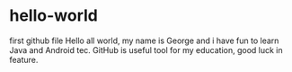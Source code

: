# hello-world
first github file
Hello all world, my name is George and i have fun to learn Java and Android tec.
GitHub is useful tool for my education, good luck in feature.

